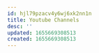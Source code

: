 ```yaml
---
id: hjl79pzacv4y6wj6xk2nn1n
title: Youtube Channels
desc: ''
updated: 1655669308513
created: 1655669308513
---
```


